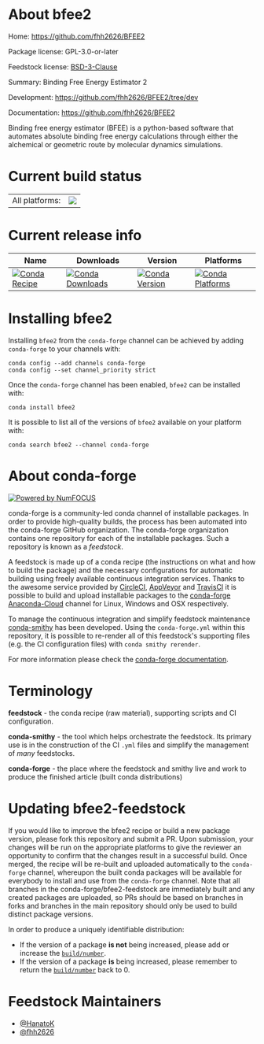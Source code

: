 About bfee2
===========

Home: https://github.com/fhh2626/BFEE2

Package license: GPL-3.0-or-later

Feedstock license: [BSD-3-Clause](https://github.com/conda-forge/bfee2-feedstock/blob/master/LICENSE.txt)

Summary: Binding Free Energy Estimator 2

Development: https://github.com/fhh2626/BFEE2/tree/dev

Documentation: https://github.com/fhh2626/BFEE2

Binding free energy estimator (BFEE) is a python-based
software that automates absolute binding free energy
calculations through either the alchemical or geometric
route by molecular dynamics simulations.


Current build status
====================


<table><tr><td>All platforms:</td>
    <td>
      <a href="https://dev.azure.com/conda-forge/feedstock-builds/_build/latest?definitionId=12370&branchName=master">
        <img src="https://dev.azure.com/conda-forge/feedstock-builds/_apis/build/status/bfee2-feedstock?branchName=master">
      </a>
    </td>
  </tr>
</table>

Current release info
====================

| Name | Downloads | Version | Platforms |
| --- | --- | --- | --- |
| [![Conda Recipe](https://img.shields.io/badge/recipe-bfee2-green.svg)](https://anaconda.org/conda-forge/bfee2) | [![Conda Downloads](https://img.shields.io/conda/dn/conda-forge/bfee2.svg)](https://anaconda.org/conda-forge/bfee2) | [![Conda Version](https://img.shields.io/conda/vn/conda-forge/bfee2.svg)](https://anaconda.org/conda-forge/bfee2) | [![Conda Platforms](https://img.shields.io/conda/pn/conda-forge/bfee2.svg)](https://anaconda.org/conda-forge/bfee2) |

Installing bfee2
================

Installing `bfee2` from the `conda-forge` channel can be achieved by adding `conda-forge` to your channels with:

```
conda config --add channels conda-forge
conda config --set channel_priority strict
```

Once the `conda-forge` channel has been enabled, `bfee2` can be installed with:

```
conda install bfee2
```

It is possible to list all of the versions of `bfee2` available on your platform with:

```
conda search bfee2 --channel conda-forge
```


About conda-forge
=================

[![Powered by
NumFOCUS](https://img.shields.io/badge/powered%20by-NumFOCUS-orange.svg?style=flat&colorA=E1523D&colorB=007D8A)](https://numfocus.org)

conda-forge is a community-led conda channel of installable packages.
In order to provide high-quality builds, the process has been automated into the
conda-forge GitHub organization. The conda-forge organization contains one repository
for each of the installable packages. Such a repository is known as a *feedstock*.

A feedstock is made up of a conda recipe (the instructions on what and how to build
the package) and the necessary configurations for automatic building using freely
available continuous integration services. Thanks to the awesome service provided by
[CircleCI](https://circleci.com/), [AppVeyor](https://www.appveyor.com/)
and [TravisCI](https://travis-ci.com/) it is possible to build and upload installable
packages to the [conda-forge](https://anaconda.org/conda-forge)
[Anaconda-Cloud](https://anaconda.org/) channel for Linux, Windows and OSX respectively.

To manage the continuous integration and simplify feedstock maintenance
[conda-smithy](https://github.com/conda-forge/conda-smithy) has been developed.
Using the ``conda-forge.yml`` within this repository, it is possible to re-render all of
this feedstock's supporting files (e.g. the CI configuration files) with ``conda smithy rerender``.

For more information please check the [conda-forge documentation](https://conda-forge.org/docs/).

Terminology
===========

**feedstock** - the conda recipe (raw material), supporting scripts and CI configuration.

**conda-smithy** - the tool which helps orchestrate the feedstock.
                   Its primary use is in the construction of the CI ``.yml`` files
                   and simplify the management of *many* feedstocks.

**conda-forge** - the place where the feedstock and smithy live and work to
                  produce the finished article (built conda distributions)


Updating bfee2-feedstock
========================

If you would like to improve the bfee2 recipe or build a new
package version, please fork this repository and submit a PR. Upon submission,
your changes will be run on the appropriate platforms to give the reviewer an
opportunity to confirm that the changes result in a successful build. Once
merged, the recipe will be re-built and uploaded automatically to the
`conda-forge` channel, whereupon the built conda packages will be available for
everybody to install and use from the `conda-forge` channel.
Note that all branches in the conda-forge/bfee2-feedstock are
immediately built and any created packages are uploaded, so PRs should be based
on branches in forks and branches in the main repository should only be used to
build distinct package versions.

In order to produce a uniquely identifiable distribution:
 * If the version of a package **is not** being increased, please add or increase
   the [``build/number``](https://docs.conda.io/projects/conda-build/en/latest/resources/define-metadata.html#build-number-and-string).
 * If the version of a package **is** being increased, please remember to return
   the [``build/number``](https://docs.conda.io/projects/conda-build/en/latest/resources/define-metadata.html#build-number-and-string)
   back to 0.

Feedstock Maintainers
=====================

* [@HanatoK](https://github.com/HanatoK/)
* [@fhh2626](https://github.com/fhh2626/)

